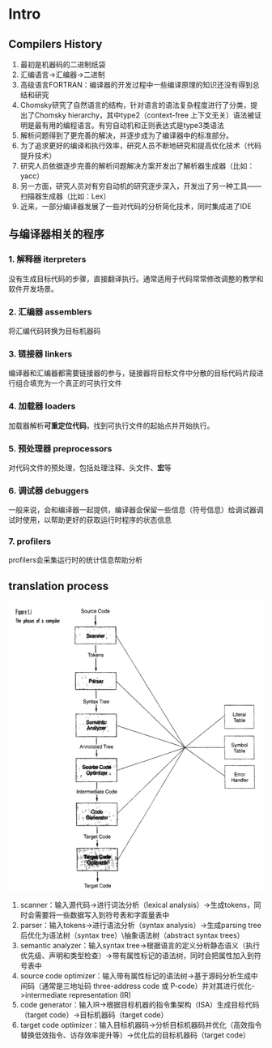 # Intro
## Compilers History
1. 最初是机器码的二进制纸袋
2. 汇编语言->汇编器->二进制
3. 高级语言FORTRAN：编译器的开发过程中一些编译原理的知识还没有得到总结和研究
4. Chomsky研究了自然语言的结构，针对语言的语法复杂程度进行了分类，提出了Chomsky hierarchy，其中type2（context-free 上下文无关）语法被证明是最有用的编程语言。有穷自动机和正则表达式是type3类语法
5. 解析问题得到了更完善的解决，并逐步成为了编译器中的标准部分。
6. 为了追求更好的编译和执行效率，研究人员不断地研究和提高优化技术（代码提升技术）
7. 研究人员依据逐步完善的解析问题解决方案开发出了解析器生成器（比如：yacc）
8. 另一方面，研究人员对有穷自动机的研究逐步深入，开发出了另一种工具——扫描器生成器（比如：Lex）
9. 近来，一部分编译器发展了一些对代码的分析简化技术，同时集成进了IDE
## 与编译器相关的程序
### 1. 解释器 iterpreters
没有生成目标代码的步骤，直接翻译执行。通常适用于代码常常修改调整的教学和软件开发场景。
### 2. 汇编器 assemblers
将汇编代码转换为目标机器码
### 3. 链接器 linkers
编译器和汇编器都需要链接器的参与，链接器将目标文件中分散的目标代码片段进行组合填充为一个真正的可执行文件
### 4. 加载器 loaders
加载器解析**可重定位代码**，找到可执行文件的起始点并开始执行。
### 5. 预处理器 preprocessors
对代码文件的预处理，包括处理注释、头文件、**宏**等
### 6. 调试器 debuggers
一般来说，会和编译器一起提供，编译器会保留一些信息（符号信息）给调试器调试时使用，以帮助更好的获取运行时程序的状态信息
### 7. profilers
profilers会采集运行时的统计信息帮助分析
## translation process
![编译过程](pics\figure1_1_the_phases_of_a_compiler.png)
1. scanner：输入源代码->进行词法分析（lexical analysis）->生成tokens，同时会需要将一些数据写入到符号表和字面量表中
2. parser：输入tokens->进行语法分析（syntax analysis）->生成parsing tree后优化为语法树（syntax tree）\抽象语法树（abstract syntax trees）
3. semantic analyzer：输入syntax tree->根据语言的定义分析静态语义（执行优先级、声明和类型检查）->带有属性标记的语法树，同时会把属性加入到符号表中
4. source code optimizer：输入带有属性标记的语法树->基于源码分析生成中间码（通常是三地址码 three-address code 或 P-code）并对其进行优化->intermediate representation (IR)
5. code generator：输入IR->根据目标机器的指令集架构（ISA）生成目标代码（target code）->目标机器码（target code）
6. target code optimizer：输入目标机器码->分析目标机器码并优化（高效指令替换低效指令、访存效率提升等）->优化后的目标机器码（target code）
